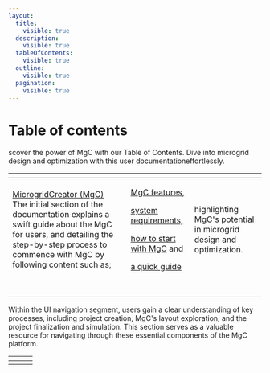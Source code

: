 ```yaml
---
layout:
  title:
    visible: true
  description:
    visible: true
  tableOfContents:
    visible: true
  outline:
    visible: true
  pagination:
    visible: true
---
```


# Table of contents

scover the power of MgC with our Table of Contents. Dive into microgrid design and optimization with this user documentationeffortlessly.

<table data-view="cards"><thead><tr><th></th><th></th><th></th></tr></thead><tbody><tr><td><a href="README (1).md">MicrogridCreator (MgC)</a><br>The initial section of the documentation explains a swift guide about the  MgC for users, and detailing the step-by-step process to commence with MgC by following content such as; </td><td><p><a href="microgridcreator-mgc/mgc-features.md">MgC features, </a></p><p><a href="microgridcreator-mgc/system-requirements.md">system requirements,</a> </p><p><a href="microgridcreator-mgc/getting-started.md">how to start with MgC</a> and </p><p><a href="microgridcreator-mgc/quick-guide-to-mgc.md">a quick guide</a></p></td><td>highlighting MgC's potential in microgrid design and optimization.</td></tr><tr><td></td><td></td><td></td></tr><tr><td></td><td></td><td></td></tr><tr><td></td><td></td><td></td></tr><tr><td></td><td></td><td></td></tr><tr><td></td><td></td><td></td></tr></tbody></table>

Within the UI navigation segment, users gain a clear understanding of key processes, including project creation, MgC's layout exploration, and the project finalization and simulation. This section serves as a valuable resource for navigating through these essential components of the MgC platform.

<table data-view="cards"><thead><tr><th></th><th></th><th></th></tr></thead><tbody><tr><td></td><td></td><td></td></tr></tbody></table>











